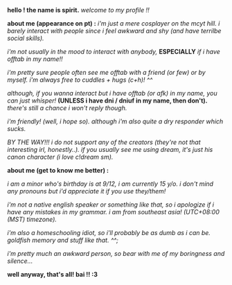 **hello ! the name is spirit.**
*welcome to my profile !!*

**about me (appearance on pt) :**
*i'm just a mere cosplayer on the mcyt hill. i barely interact with people since i feel awkward and shy (and have terrilbe social skills).*

*i'm not usually in the mood to interact with anybody,* **ESPECIALLY** *if i have offtab in my name!!*

*i'm pretty sure people often see me offtab with a friend (or few) or by myself. i'm always free to cuddles + hugs (c+h)! ^^*

*although, if you wanna interact but i have offtab (or afk) in my name, you can just whisper!* **(UNLESS i have dni / dniuf in my name, then don't).** *there's still a chance i won't reply though.*

*i'm friendly! (well, i hope so). although i'm also quite a dry responder which sucks.*

*BY THE WAY!!! i do not support any of the creators (they're not that interesting irl, honestly..). if you usually see me using dream, it's just his canon character (i love c!dream sm).*

**about me (get to know me better) :**

*i am a minor who's birthday is at 9/12, i am currently 15 y/o. i don't mind any pronouns but i'd appreciate it if you use they/them!*

*i'm not a native english speaker or something like that, so i apologize if i have any mistakes in my grammar. i am from southeast asia! (UTC+08:00 (MST) timezone).*

*i'm also a homeschooling idiot, so i'll probably be as dumb as i can be. goldfish memory and stuff like that. ^^;*

*i'm pretty much an awkward person, so bear with me of my boringness and silence...*

**well anyway, that's all! bai !! :3**
